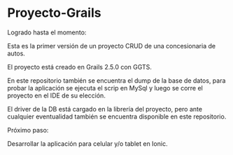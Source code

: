 # Proyecto-Grails


Logrado hasta el momento:

Esta es la primer versión de un proyecto CRUD de una concesionaria de autos.

El proyecto está creado en Grails 2.5.0 con GGTS.

En este repositorio también se encuentra el dump de la base de datos, para probar la aplicación se ejecuta el scrip en MySql y luego se corre el proyecto en el IDE de su elección.

El driver de la DB está cargado en la librería del proyecto, pero ante cualquier eventualidad también se encuentra disponible en este repositorio.

Próximo paso:

Desarrollar la aplicación para celular y/o tablet en Ionic.
